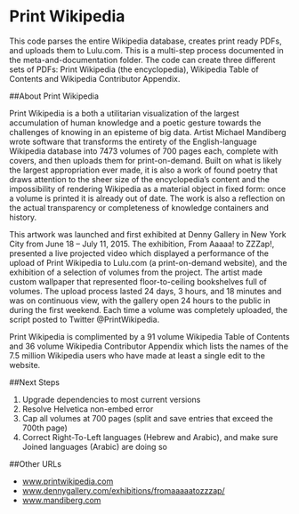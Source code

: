 Print Wikipedia
==============

This code parses the entire Wikipedia database, creates print ready PDFs, and uploads them to Lulu.com. This is a multi-step process documented in the meta-and-documentation folder. The code can create three different sets of PDFs: Print Wikipedia (the encyclopedia), Wikipedia Table of Contents and Wikipedia Contributor Appendix.

##About Print Wikipedia

Print Wikipedia is a both a utilitarian visualization of the largest accumulation of human knowledge and a poetic gesture towards the challenges of knowing in an episteme of big data. Artist Michael Mandiberg wrote software that transforms the entirety of the English-language Wikipedia database into 7473 volumes of 700 pages each, complete with covers, and then uploads them for print-on-demand. Built on what is likely the largest appropriation ever made, it is also a work of found poetry that draws attention to the sheer size of the encyclopedia’s content and the impossibility of rendering Wikipedia as a material object in fixed form: once a volume is printed it is already out of date. The work is also a reflection on the actual transparency or completeness of knowledge containers and history.

This artwork was launched and first exhibited at Denny Gallery in New York City from June 18 – July 11, 2015. The exhibition, From Aaaaa! to ZZZap!, presented a live projected video which displayed a performance of the upload of Print Wikipedia to Lulu.com (a print-on-demand website), and the exhibition of a selection of volumes from the project. The artist made custom wallpaper that represented floor-to-ceiling bookshelves full of volumes. The upload process lasted 24 days, 3 hours, and 18 minutes and was on continuous view, with the gallery open 24 hours to the public in during the first weekend. Each time a volume was completely uploaded, the script posted to Twitter @PrintWikipedia. 

Print Wikipedia is complimented by a 91 volume Wikipedia Table of Contents and 36 volume Wikipedia Contributor Appendix which lists the names of the 7.5 million Wikipedia users who have made at least a single edit to the website.

##Next Steps

1. Upgrade dependencies to most current versions
2. Resolve Helvetica non-embed error
3. Cap all volumes at 700 pages (split and save entries that exceed the 700th page)
4. Correct Right-To-Left languages (Hebrew and Arabic), and make sure Joined languages (Arabic) are doing so

##Other URLs

- www.printwikipedia.com
- www.dennygallery.com/exhibitions/fromaaaaatozzzap/
- www.mandiberg.com
